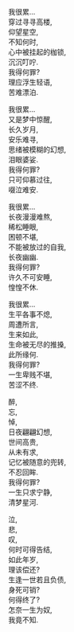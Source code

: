 我很累...  
穿过寻寻高楼,  
仰望星空,  
不知何时,  
心中被挂起的枷锁,  
沉沉叮咛.  
我得何罪?  
理应浮生轻语,  
苦难漂泊.  

我很累...  
又是梦中惊醒,  
长久岁月,  
安乐难寻,  
思绪被模糊的幻想,  
泪眼婆娑.  
我得何罪?  
只可仰慕过往,  
啜泣难安.  

我很累...  
长夜漫漫难熬,  
稀松睡眼,  
困顿不堪,  
不能被放过的自我,  
长夜幽幽.  
我得何罪?  
许久不可安睡,  
惶惶不休.  

我很累...  
生平各事不熄,  
周遭所言,  
生来如此,  
生命被无尽的推搡,  
此所缘何.  
我得何罪?  
一生卑贱不堪,  
苦涩不终.  

醉,  
忘,  
悼,  
日夜翩翩幻想,  
世间高贵,  
从未有求,  
记忆被随意的兜转,  
不忍回眸.  
我得何罪?  
一生只求宁静,  
清梦星河.  

泣,  
悲,  
叹,  
何时可得告结,  
如此年岁,  
理该偿还?  
生逢一世若且负债,  
身死可销?  
何得终了?  
怎奈一生为奴,  
我竟不知.  
